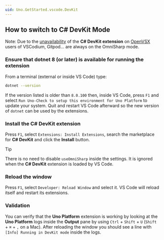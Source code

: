```yaml
---
uid: Uno.GetStarted.vscode.DevKit
---
```


## How to switch to C# DevKit Mode

Note: Due to the [unavailability](https://github.com/microsoft/vscode-dotnettools/issues/765) of the **C# DevKit extension** on [OpenVSX](https://open-vsx.org) users of VSCodium, Gitpod... are always on the OmniSharp mode.

### Ensure that dotnet 8 (or later) is available for running the extension

From a terminal (external or inside VS Code) type:

```bash
dotnet --version
```

If the version listed is older than `8.0.100` then, inside VS Code, press `F1` and select `Run Uno-Check to setup this environment for Uno Platform` to update your system. Quit and restart VS Code afterward so the new version of `dotnet` can be used by the extensions.

### Install the **C# DevKit** extension

Press `F1`, select `Extensions: Install Extensions`, search the marketplace for **C# DevKit** and click the **Install** button.

> [!TIP]
> There is no need to disable `useOmniSharp` inside the settings. It is ignored when the **C# DevKit** extension is loaded by VS Code.

### Reload the window

Press `F1`, select `Developer: Reload Window` and select it. VS Code will reload itself and restart its extensions.

### Validation

You can verify that the **Uno Platform** extension is working by looking at the **Uno Platform** logs inside the **Output** pane by using `Ctrl` + `Shift` + `U` (`Shift` + `⌘` + `,` on a Mac). After reloading the window you should see a line with `[Info] Running in DevKit mode` inside the logs.
